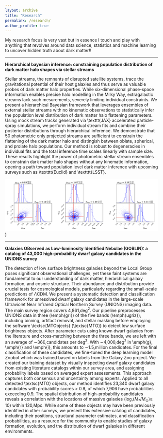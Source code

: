 ```yaml
---
layout: archive
title: "Research"
permalink: /research/
author_profile: true
---
```


My research focus is very vast but in essence I touch and play with anything that revolves around data science, statistics and machine learning to uncover hidden truth about dark matter!! 

---

**Hierarchical bayesian inference: constraining population distribution of dark matter halo shapes via stellar streams**  

Stellar streams, the remnants of disrupted satellite systems, trace the gravitational potential of their host galaxies and thus serve as valuable probes of dark matter halo properties. While six-dimensional phase-space information enables precise halo modelling in the Milky Way, extragalactic streams lack such mesurements, severely limiting individual constraints. We present a hierarchical Bayesian framework that leverages ensembles of external stellar streams with no kinematic observations to statistically infer the population level distribution of dark matter halo flattening parameters. Using mock stream tracks generated via \texttt{JAX} accelerated particle-spray simulations, we perform individual stream fits and combine their posterior distributions through hierarchical inference. We demonstrate that 50 photometric only projected streams are sufficient to constrain the flattening of the dark matter halo and distingish between oblate, spherical, and prolate halo populations. Our method is robust to degeneracies in individual fits and the total inference time scales linearly with sample size. These results highlight the power of photometric stellar stream ensembles to constrain dark matter halo shapes without any kinematic information, opening a path toward population level dark matter inference with upcoming surveys such as \textttt{Euclid} and \textttt{LSST}. 

![My Photo](population_fit.png))


---

**Galaxies OBserved as Low-luminosity Identified Nebulae (GOBLIN): a catalog of 43,000 high-probability dwarf galaxy candidates in the UNIONS survey**

The detection of low surface brightness galaxies beyond the Local Group poses significant observational challenges, yet these faint systems are fundamental to our understanding of dark matter, hierarchical galaxy formation, and cosmic structure. Their abundance and distribution provide crucial tests for cosmological models, particularly regarding the small-scale predictions of $\Lambda$CDM. We present a systematic detection and classification framework for unresolved dwarf galaxy candidates in the large-scale Ultraviolet Near Infrared Optical Northern Survey (UNIONS) imaging data. The main survey region covers 4,861\,deg$^{2}$. Our pipeline preprocesses UNIONS data in three (\emph{gri}) of the five bands (\emph{ugriz}), including binning, artifact removal, and stellar masking before employing the software \textsc{MTObjects} (\textsc{MTO}) to detect low surface brightness objects. After parameter cuts using known dwarf galaxies from the literature and cross-matching between the three bands, we are left with an average of $\sim$360\,candidates per deg$^{2}$. With $\sim$4,000\,deg$^{2}$ in \emph{g}, \emph{r} and \emph{i}, this amounts to $\sim$1.5\,million candidates. For the final classification of these candidates, we fine-tuned the deep learning model Zoobot which was trained based on labels from the Galaxy Zoo project. We created our training dataset by visually inspecting dwarf galaxy candidates from existing literature catalogs within our survey area, and assigning probability labels based on averaged expert assessments. This approach captures both consensus and uncertainty among experts. Applied to all detected \textsc{MTO} objects, our method identifies 23,340 dwarf galaxy candidates with probability scores > 0.8, of which 7,906 have probabilities exceeding 0.9. The spatial distribution of high-probability candidates reveals a correlation with the locations of massive galaxies (log\,$(M_{*}/M_\odot) \geq$ 10) within 120\,Mpc. While some of these objects may have been previously identified in other surveys, we present this extensive catalog of candidates, including their positions, structural parameter estimates, and classification probabilities, as a resource for the community to enable studies of galaxy formation, evolution, and the distribution of dwarf galaxies in different environments.

